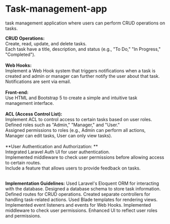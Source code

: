 # Task-management-app
task management application where users can perform CRUD operations on tasks.

**CRUD Operations:**<br>
Create, read, update, and delete tasks.<br>
Each task have a title, description, and status (e.g., "To Do," "In Progress," "Completed").<br><br>
**Web Hooks:**<br>
Implement a Web Hook system that triggers notifications when a task is created and admin or manager can further notify the user about that task.<br>
Notifications are sent via email.<br><br>
**Front-end:**<br>
Use HTML and Bootstrap 5 to create a simple and intuitive task management interface.<br>
<br>
**ACL (Access Control List):**<br>
Implement ACL to control access to certain tasks based on user roles.<br>
Defined roles such as "Admin," "Manager," and "User."<br>
Assigned permissions to roles (e.g., Admin can perform all actions, Manager can edit tasks, User can only view
tasks).<br><br>
**User Authentication and Authorization:
**<br>
Integrated Laravel Auth UI for user authentication.<br>
Implemented middleware to check user permissions before allowing access to certain routes.<br>
Include a feature that allows users to provide feedback on tasks.<br><br>

**Implementation Guidelines:**
Used Laravel's Eloquent ORM for interacting with the database.
Designed a database schema to store task information.
Defined routes for CRUD operations.
Created separate controllers for handling task-related actions.
Used Blade templates for rendering views.
Implemented event listeners and events for Web Hooks.
Implemented middleware to check user permissions.
Enhanced UI to reflect user roles and permissions.
